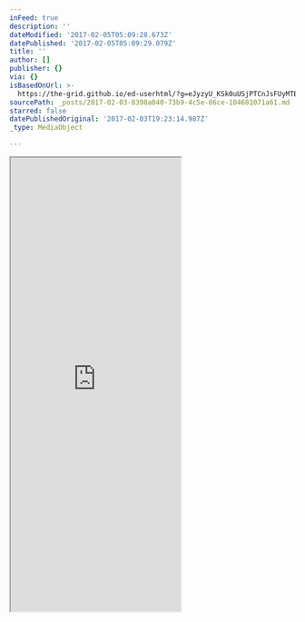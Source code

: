 ```yaml
---
inFeed: true
description: ''
dateModified: '2017-02-05T05:09:28.673Z'
datePublished: '2017-02-05T05:09:29.079Z'
title: ''
author: []
publisher: {}
via: {}
isBasedOnUrl: >-
  https://the-grid.github.io/ed-userhtml/?g=eJyzyU_KSk0uUSjPTCnJsFUyMTBQUshIzUzPKLFVMgWyUxJLEm2VkvLzs3MTi7L1isvTlOxs9CGa7ABjiBP1
sourcePath: _posts/2017-02-03-8398a040-73b9-4c5e-86ce-104681071a61.md
starred: false
datePublishedOriginal: '2017-02-03T19:23:14.987Z'
_type: MediaObject

---
```

<iframe src="https://the-grid.github.io/ed-userhtml/?g=eJwlzjsOAiEQANDeUxAS2x2sjOyn24OMMLuDASEwynp7E-1e-aZ8f5AT1eQTadb5TXWLuVsO3tNzVD14YasuxpxHxRR2FquuxpRD65NHwVmzSGkWoGLfgwwuJ-g5buS8uf2UCNurEiRsQhXWA1OJNLCkqJcJ_oPlC_a7MDE" height="800" style=""></iframe>